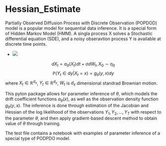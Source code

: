 # Hessian_Estimate

Partially Observed Diffusion Process with Discrete Observation (POPDOD) model is a popular model for sequential data inference. It is a special form of Hidden Markov Model (HMM). A singla process X solves a Stochastic differential equation (SDE), and a noisy obseravtion process Y is available at discrete time points. 
- <img src="https://latex.codecogs.com/gif.latex?O_t=\text { Onset event at time bin } t " /> 

$$
dX_{t} = a_{\theta}(X_{t})dt + \sigma dW_{t}, X_{0} \sim \eta_{0}
$$
$$
\mathbb{P}(Y_{t} \in dy |X_{t} = x) = g_{\theta}(y,x) dy
$$
where $X_{t} \in \mathbb{R}^{d_x}$, $Y_{t} \in \mathbb{R}^{d_y}$, $W_{t}$ is $d_{x}$ dimensional standrad Brownian motion.

This pyton package allows for parameter inference of $\theta$, which models the drift coefficient functions $a_{\theta}(x)$, as well as the observation density function $g_{\theta}(y,x)$. The inference is done through estimation of the Jacobian and Hessian of the log likelihood of the observations $Y_{1},Y_{2},...,Y_{T}$ with respect to the parameter $\theta$, and then apply gradient-based descent method to obtain value of $\theta$ through training. 

The test file contains a notebook with examples of parameter inference of a special type of PODPDO model.
